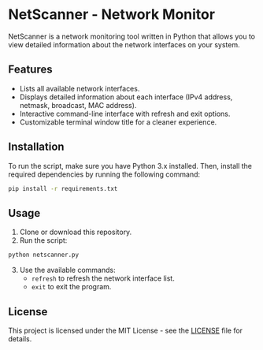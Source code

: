 # NetScanner - Network Monitor

NetScanner is a network monitoring tool written in Python that allows you to view detailed information about the network interfaces on your system.

## Features
- Lists all available network interfaces.
- Displays detailed information about each interface (IPv4 address, netmask, broadcast, MAC address).
- Interactive command-line interface with refresh and exit options.
- Customizable terminal window title for a cleaner experience.

## Installation

To run the script, make sure you have Python 3.x installed. Then, install the required dependencies by running the following command:

```bash
pip install -r requirements.txt
```

## Usage
1. Clone or download this repository.
2. Run the script:

```bash
python netscanner.py
```

3. Use the available commands:
   - `refresh` to refresh the network interface list.
   - `exit` to exit the program.

## License
This project is licensed under the MIT License - see the [LICENSE](https://github.com/ZoniBoy00/Net-Scanner/blob/main/LICENSE) file for details.

